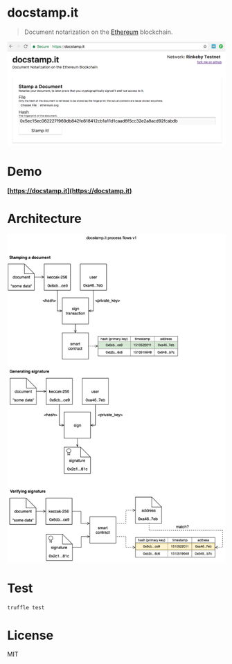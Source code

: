 # docstamp.it

> Document notarization on the [Ethereum](https://ethereum.org/) blockchain.

<a href="https://docstamp.it"><img src="./public/assets/screenshot.png" width="700" /></a>

# Demo

**[https://docstamp.it](https://docstamp.it)**

# Architecture

<img src="./public/assets/diagrams/docstampitv1.png" width="600" /></a>

# Test

```bash
truffle test
```

# License

MIT
